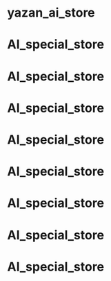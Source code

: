 # yazan_ai_store
# AI_special_store
# AI_special_store
# AI_special_store
# AI_special_store
# AI_special_store
# AI_special_store
# AI_special_store
# AI_special_store
